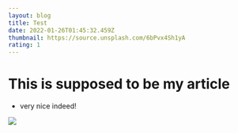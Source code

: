 ```yaml
---
layout: blog
title: Test
date: 2022-01-26T01:45:32.459Z
thumbnail: https://source.unsplash.com/6bPvx4Sh1yA
rating: 1
---
```

# This is supposed to be my article

* very nice indeed!

![](https://source.unsplash.com/1CisSMe9UQA)